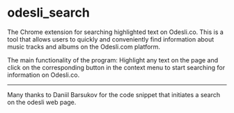 # odesli_search

The Chrome extension for searching highlighted text on Odesli.co.
This is a tool that allows users to quickly and conveniently find information about music tracks and albums on the Odesli.com platform.

The main functionality of the program:
Highlight any text on the page and click on the corresponding button in the context menu to start searching for information on Odesli.co.

---
Many thanks to Daniil Barsukov for the code snippet that initiates a search on the odesli web page.
